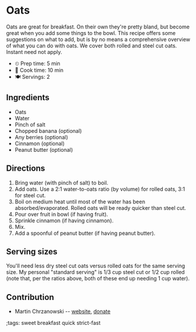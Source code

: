 # Oats

Oats are great for breakfast. On their own they're pretty bland, but become
great when you add some things to the bowl. This recipe offers some suggestions
on what to add, but is by no means a comprehensive overview of what you can do
with oats. We cover both rolled and steel cut oats. Instant need not apply.

- ⏲ Prep time: 5 min
- 🍳 Cook time: 10 min
- 🍽 Servings: 2

## Ingredients

- Oats
- Water
- Pinch of salt
- Chopped banana (optional)
- Any berries (optional)
- Cinnamon (optional)
- Peanut butter (optional)

## Directions

1. Bring water (with pinch of salt) to boil.
2. Add oats. Use a 2:1 water-to-oats ratio (by volume) for rolled oats, 3:1 for steel cut.
3. Boil on medium heat until most of the water has been absorbed/evaporated. Rolled oats will be ready quicker than steel cut.
4. Pour over fruit in bowl (if having fruit).
5. Sprinkle cinnamon (if having cinnamon).
6. Mix.
7. Add a spoonful of peanut butter (if having peanut butter).

## Serving sizes

You'll need less dry steel cut oats versus rolled oats for the same serving
size. My personal "standard serving" is 1/3 cup steel cut or 1/2 cup rolled
(note that, per the ratios above, both of these end up needing 1 cup water).

## Contribution

- Martin Chrzanowski -- [website](https://m-chrzan.xyz), [donate](https://m-chrzan.xyz/crypto.html)

;tags: sweet breakfast quick strict-fast
